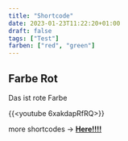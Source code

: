 ```yaml
---
title: "Shortcode"
date: 2023-01-23T11:22:20+01:00
draft: false
tags: ["Test"]
farben: ["red", "green"]
---
```

## Farbe Rot
Das ist rote Farbe

{{<youtube 6xakdapRfRQ>}}

more shortcodes -> **[Here!!!!](https://gohugo.io/content-management/shortcodes/#use-hugos-built-in-shortcodes)**
